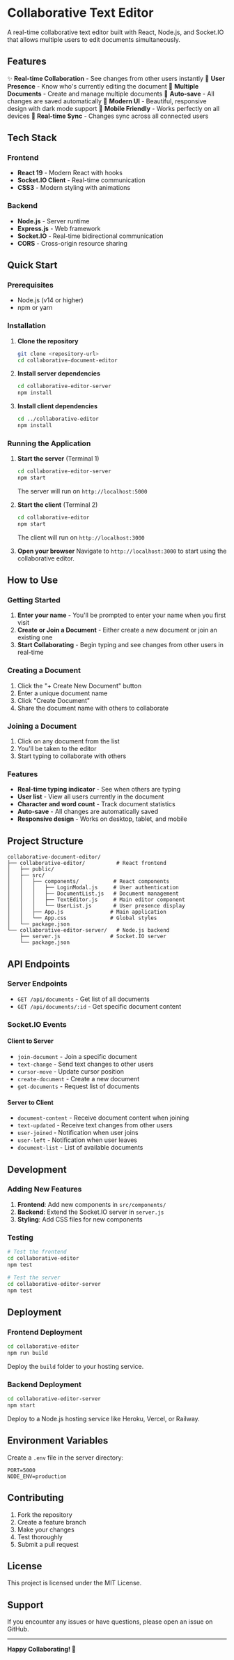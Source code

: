 # Collaborative Text Editor

A real-time collaborative text editor built with React, Node.js, and Socket.IO that allows multiple users to edit documents simultaneously.

## Features

✨ **Real-time Collaboration** - See changes from other users instantly
👥 **User Presence** - Know who's currently editing the document
📝 **Multiple Documents** - Create and manage multiple documents
💾 **Auto-save** - All changes are saved automatically
🎨 **Modern UI** - Beautiful, responsive design with dark mode support
📱 **Mobile Friendly** - Works perfectly on all devices
🔗 **Real-time Sync** - Changes sync across all connected users

## Tech Stack

### Frontend
- **React 19** - Modern React with hooks
- **Socket.IO Client** - Real-time communication
- **CSS3** - Modern styling with animations

### Backend
- **Node.js** - Server runtime
- **Express.js** - Web framework
- **Socket.IO** - Real-time bidirectional communication
- **CORS** - Cross-origin resource sharing

## Quick Start

### Prerequisites
- Node.js (v14 or higher)
- npm or yarn

### Installation

1. **Clone the repository**
   ```bash
   git clone <repository-url>
   cd collaborative-document-editor
   ```

2. **Install server dependencies**
   ```bash
   cd collaborative-editor-server
   npm install
   ```

3. **Install client dependencies**
   ```bash
   cd ../collaborative-editor
   npm install
   ```

### Running the Application

1. **Start the server** (Terminal 1)
   ```bash
   cd collaborative-editor-server
   npm start
   ```
   The server will run on `http://localhost:5000`

2. **Start the client** (Terminal 2)
   ```bash
   cd collaborative-editor
   npm start
   ```
   The client will run on `http://localhost:3000`

3. **Open your browser**
   Navigate to `http://localhost:3000` to start using the collaborative editor.

## How to Use

### Getting Started
1. **Enter your name** - You'll be prompted to enter your name when you first visit
2. **Create or Join a Document** - Either create a new document or join an existing one
3. **Start Collaborating** - Begin typing and see changes from other users in real-time

### Creating a Document
1. Click the "+ Create New Document" button
2. Enter a unique document name
3. Click "Create Document"
4. Share the document name with others to collaborate

### Joining a Document
1. Click on any document from the list
2. You'll be taken to the editor
3. Start typing to collaborate with others

### Features
- **Real-time typing indicator** - See when others are typing
- **User list** - View all users currently in the document
- **Character and word count** - Track document statistics
- **Auto-save** - All changes are automatically saved
- **Responsive design** - Works on desktop, tablet, and mobile

## Project Structure

```
collaborative-document-editor/
├── collaborative-editor/          # React frontend
│   ├── public/
│   ├── src/
│   │   ├── components/           # React components
│   │   │   ├── LoginModal.js     # User authentication
│   │   │   ├── DocumentList.js   # Document management
│   │   │   ├── TextEditor.js     # Main editor component
│   │   │   └── UserList.js       # User presence display
│   │   ├── App.js               # Main application
│   │   └── App.css              # Global styles
│   └── package.json
└── collaborative-editor-server/   # Node.js backend
    ├── server.js                # Socket.IO server
    └── package.json
```

## API Endpoints

### Server Endpoints
- `GET /api/documents` - Get list of all documents
- `GET /api/documents/:id` - Get specific document content

### Socket.IO Events

#### Client to Server
- `join-document` - Join a specific document
- `text-change` - Send text changes to other users
- `cursor-move` - Update cursor position
- `create-document` - Create a new document
- `get-documents` - Request list of documents

#### Server to Client
- `document-content` - Receive document content when joining
- `text-updated` - Receive text changes from other users
- `user-joined` - Notification when user joins
- `user-left` - Notification when user leaves
- `document-list` - List of available documents

## Development

### Adding New Features
1. **Frontend**: Add new components in `src/components/`
2. **Backend**: Extend the Socket.IO server in `server.js`
3. **Styling**: Add CSS files for new components

### Testing
```bash
# Test the frontend
cd collaborative-editor
npm test

# Test the server
cd collaborative-editor-server
npm test
```

## Deployment

### Frontend Deployment
```bash
cd collaborative-editor
npm run build
```
Deploy the `build` folder to your hosting service.

### Backend Deployment
```bash
cd collaborative-editor-server
npm start
```
Deploy to a Node.js hosting service like Heroku, Vercel, or Railway.

## Environment Variables

Create a `.env` file in the server directory:
```env
PORT=5000
NODE_ENV=production
```

## Contributing

1. Fork the repository
2. Create a feature branch
3. Make your changes
4. Test thoroughly
5. Submit a pull request

## License

This project is licensed under the MIT License.

## Support

If you encounter any issues or have questions, please open an issue on GitHub.

---

**Happy Collaborating! 🎉**
